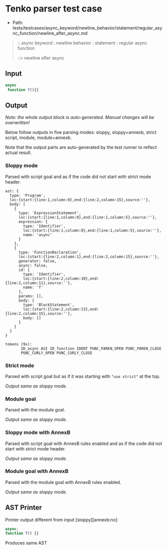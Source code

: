 # Tenko parser test case

- Path: tests/testcases/async_keyword/newline_behavior/statement/regular_async_function/newline_after_async.md

> :: async keyword : newline behavior : statement : regular async function
>
> ::> newline after async

## Input

`````js
async 
 function f(){}
`````

## Output

_Note: the whole output block is auto-generated. Manual changes will be overwritten!_

Below follow outputs in five parsing modes: sloppy, sloppy+annexb, strict script, module, module+annexb.

Note that the output parts are auto-generated by the test runner to reflect actual result.

### Sloppy mode

Parsed with script goal and as if the code did not start with strict mode header.

`````
ast: {
  type: 'Program',
  loc:{start:{line:1,column:0},end:{line:2,column:15},source:''},
  body: [
    {
      type: 'ExpressionStatement',
      loc:{start:{line:1,column:0},end:{line:1,column:5},source:''},
      expression: {
        type: 'Identifier',
        loc:{start:{line:1,column:0},end:{line:1,column:5},source:''},
        name: 'async'
      }
    },
    {
      type: 'FunctionDeclaration',
      loc:{start:{line:2,column:1},end:{line:2,column:15},source:''},
      generator: false,
      async: false,
      id: {
        type: 'Identifier',
        loc:{start:{line:2,column:10},end:{line:2,column:11},source:''},
        name: 'f'
      },
      params: [],
      body: {
        type: 'BlockStatement',
        loc:{start:{line:2,column:13},end:{line:2,column:15},source:''},
        body: []
      }
    }
  ]
}

tokens (9x):
       ID_async ASI ID_function IDENT PUNC_PAREN_OPEN PUNC_PAREN_CLOSE
       PUNC_CURLY_OPEN PUNC_CURLY_CLOSE
`````

### Strict mode

Parsed with script goal but as if it was starting with `"use strict"` at the top.

_Output same as sloppy mode._

### Module goal

Parsed with the module goal.

_Output same as sloppy mode._

### Sloppy mode with AnnexB

Parsed with script goal with AnnexB rules enabled and as if the code did not start with strict mode header.

_Output same as sloppy mode._

### Module goal with AnnexB

Parsed with the module goal with AnnexB rules enabled.

_Output same as sloppy mode._

## AST Printer

Printer output different from input [sloppy][annexb:no]:

````js
async;
function f() {}
````

Produces same AST
